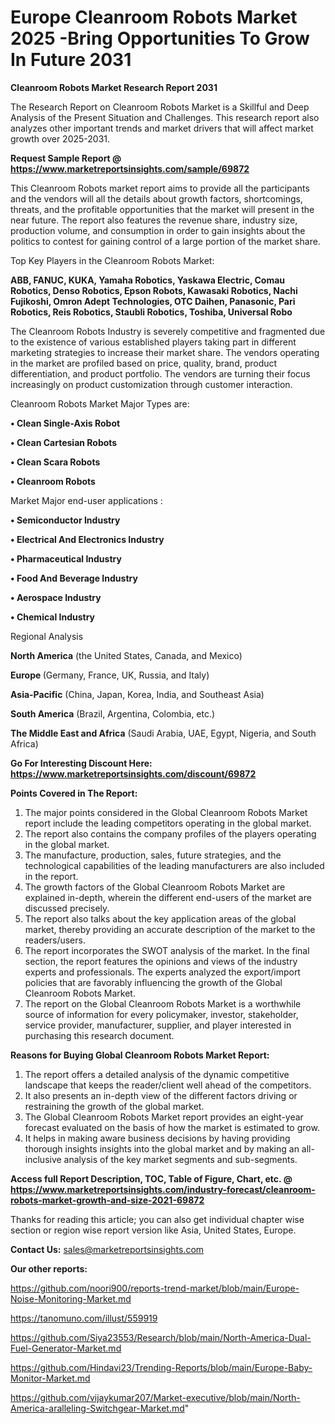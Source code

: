# Europe Cleanroom Robots Market 2025 -Bring Opportunities To Grow In Future 2031

<strong>Cleanroom Robots Market Research Report 2031</strong>

The Research Report on Cleanroom Robots Market is a Skillful and Deep Analysis of the Present Situation and Challenges. This research report also analyzes other important trends and market drivers that will affect market growth over 2025-2031.

<strong>Request Sample Report @ <a href=https://www.marketreportsinsights.com/sample/69872>https://www.marketreportsinsights.com/sample/69872</a></strong>

This Cleanroom Robots market report aims to provide all the participants and the vendors will all the details about growth factors, shortcomings, threats, and the profitable opportunities that the market will present in the near future. The report also features the revenue share, industry size, production volume, and consumption in order to gain insights about the politics to contest for gaining control of a large portion of the market share.

Top Key Players in the Cleanroom Robots Market:

<strong>ABB, FANUC, KUKA, Yamaha Robotics, Yaskawa Electric, Comau Robotics, Denso Robotics, Epson Robots, Kawasaki Robotics, Nachi Fujikoshi, Omron Adept Technologies, OTC Daihen, Panasonic, Pari Robotics, Reis Robotics, Staubli Robotics, Toshiba, Universal Robo</strong>

The Cleanroom Robots Industry is severely competitive and fragmented due to the existence of various established players taking part in different marketing strategies to increase their market share. The vendors operating in the market are profiled based on price, quality, brand, product differentiation, and product portfolio. The vendors are turning their focus increasingly on product customization through customer interaction.

Cleanroom Robots Market Major Types are:

<strong>• Clean Single-Axis Robot

• Clean Cartesian Robots

• Clean Scara Robots

• Cleanroom Robots</strong>

Market Major end-user applications :

<strong>• Semiconductor Industry

• Electrical And Electronics Industry

• Pharmaceutical Industry

• Food And Beverage Industry

• Aerospace Industry

• Chemical Industry</strong>

Regional Analysis

</u><strong><b>North America</b></strong> (the United States, Canada, and Mexico)

<strong><b>Europe </b></strong>(Germany, France, UK, Russia, and Italy)

<strong><b>Asia-Pacific</b></strong> (China, Japan, Korea, India, and Southeast Asia)

<strong><b>South America</b></strong> (Brazil, Argentina, Colombia, etc.)

<strong><b>The Middle East and Africa</b></strong> (Saudi Arabia, UAE, Egypt, Nigeria, and South Africa)

<strong>Go For Interesting Discount Here: <a href=https://www.marketreportsinsights.com/discount/69872>https://www.marketreportsinsights.com/discount/69872</a></strong>

<strong>Points Covered in The Report:</strong>
<ol>
  <li>The major points considered in the Global Cleanroom Robots Market report include the leading competitors operating in the global market.</li>
  <li>The report also contains the company profiles of the players operating in the global market.</li>
  <li>The manufacture, production, sales, future strategies, and the technological capabilities of the leading manufacturers are also included in the report.</li>
  <li>The growth factors of the Global Cleanroom Robots Market are explained in-depth, wherein the different end-users of the market are discussed precisely.</li>
  <li>The report also talks about the key application areas of the global market, thereby providing an accurate description of the market to the readers/users.</li>
  <li>The report incorporates the SWOT analysis of the market. In the final section, the report features the opinions and views of the industry experts and professionals. The experts analyzed the export/import policies that are favorably influencing the growth of the Global Cleanroom Robots Market.</li>
  <li>The report on the Global Cleanroom Robots Market is a worthwhile source of information for every policymaker, investor, stakeholder, service provider, manufacturer, supplier, and player interested in purchasing this research document.</li>
</ol>
<strong>Reasons for Buying Global Cleanroom Robots Market Report:</strong>

<ol>
  <li>The report offers a detailed analysis of the dynamic competitive landscape that keeps the reader/client well ahead of the competitors.</li>
  <li>It also presents an in-depth view of the different factors driving or restraining the growth of the global market.</li>
  <li>The Global Cleanroom Robots Market report provides an eight-year forecast evaluated on the basis of how the market is estimated to grow.</li>
  <li>It helps in making aware business decisions by having providing thorough insights insights into the global market and by making an all-inclusive analysis of the key market segments and sub-segments.</li>
</ol>
<strong>Access full Report Description, TOC, Table of Figure, Chart, etc. @ <a href=https://www.marketreportsinsights.com/industry-forecast/cleanroom-robots-market-growth-and-size-2021-69872>https://www.marketreportsinsights.com/industry-forecast/cleanroom-robots-market-growth-and-size-2021-69872</a></strong>


Thanks for reading this article; you can also get individual chapter wise section or region wise report version like Asia, United States, Europe.

<strong>Contact Us:</strong>
sales@marketreportsinsights.com

<strong>Our other reports:</strong>

<a href=https://github.com/noori900/reports-trend-market/blob/main/Europe-Noise-Monitoring-Market.md>https://github.com/noori900/reports-trend-market/blob/main/Europe-Noise-Monitoring-Market.md</a>

<a href=https://tanomuno.com/illust/559919>https://tanomuno.com/illust/559919</a>

<a href=https://github.com/Siya23553/Research/blob/main/North-America-Dual-Fuel-Generator-Market.md>https://github.com/Siya23553/Research/blob/main/North-America-Dual-Fuel-Generator-Market.md</a>

<a href=https://github.com/Hindavi23/Trending-Reports/blob/main/Europe-Baby-Monitor-Market.md>https://github.com/Hindavi23/Trending-Reports/blob/main/Europe-Baby-Monitor-Market.md</a>

<a href=https://github.com/vijaykumar207/Market-executive/blob/main/North-America-aralleling-Switchgear-Market.md>https://github.com/vijaykumar207/Market-executive/blob/main/North-America-aralleling-Switchgear-Market.md</a>"
